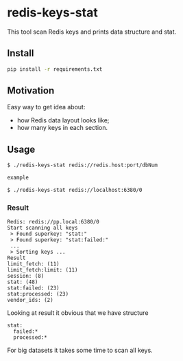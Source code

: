 
redis-keys-stat
===============

This tool scan Redis keys and prints data structure and stat.

## Install

```bash
pip install -r requirements.txt
```

## Motivation

Easy way to get idea about:
 - how Redis data layout looks like;
 - how many keys in each section.


## Usage

```bash
$ ./redis-keys-stat redis://redis.host:port/dbNum

example

$ ./redis-keys-stat redis://localhost:6380/0
```


### Result

```
Redis: redis://pp.local:6380/0
Start scanning all keys
 > Found superkey: "stat:"
 > Found superkey: "stat:failed:"
 ...
 > Sorting keys ...
Result
limit_fetch: (11)
limit_fetch:limit: (11)
session: (8)
stat: (48)
stat:failed: (23)
stat:processed: (23)
vendor_ids: (2)
```

Looking at result it obvious that we have structure

```
stat:
  failed:*
  processed:*
```

For big datasets it takes some time to scan all keys.
